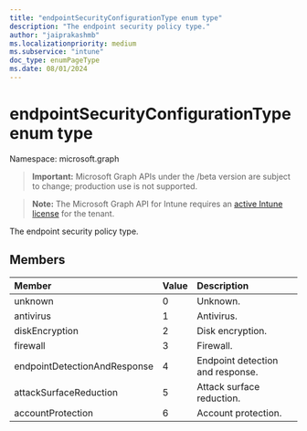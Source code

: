 ```yaml
---
title: "endpointSecurityConfigurationType enum type"
description: "The endpoint security policy type."
author: "jaiprakashmb"
ms.localizationpriority: medium
ms.subservice: "intune"
doc_type: enumPageType
ms.date: 08/01/2024
---
```


# endpointSecurityConfigurationType enum type

Namespace: microsoft.graph

> **Important:** Microsoft Graph APIs under the /beta version are subject to change; production use is not supported.

> **Note:** The Microsoft Graph API for Intune requires an [active Intune license](https://go.microsoft.com/fwlink/?linkid=839381) for the tenant.

The endpoint security policy type.

## Members
|Member|Value|Description|
|:---|:---|:---|
|unknown|0|Unknown.|
|antivirus|1|Antivirus.|
|diskEncryption|2|Disk encryption.|
|firewall|3|Firewall.|
|endpointDetectionAndResponse|4|Endpoint detection and response.|
|attackSurfaceReduction|5|Attack surface reduction.|
|accountProtection|6|Account protection.|
